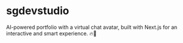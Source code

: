 # sgdevstudio
AI-powered portfolio with a virtual chat avatar, built with Next.js for an interactive and smart experience. 🔥🚀
